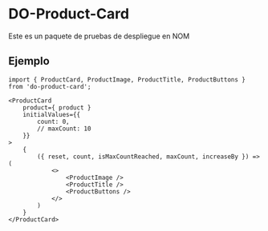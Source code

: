 # DO-Product-Card

Este es un paquete de pruebas de despliegue en NOM

## Ejemplo
```
import { ProductCard, ProductImage, ProductTitle, ProductButtons } from 'do-product-card';
```

```
<ProductCard
    product={ product }
    initialValues={{
        count: 0,
        // maxCount: 10
    }}
>
    {
        ({ reset, count, isMaxCountReached, maxCount, increaseBy }) => (
            <>
                <ProductImage />
                <ProductTitle />
                <ProductButtons />
            </>
        )
    }
</ProductCard>